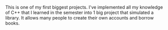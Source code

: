 This is one of my first biggest projects.
I've implemented all my knowledge of C++ that I learned in the semester into 1 big project that simulated a library. It allows many people to create their own accounts and borrow books.
